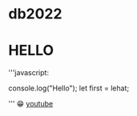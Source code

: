 
# db2022
# HELLO
'''javascript:

console.log("Hello");
let first = lehat;

'''
:grin:
[youtube](https://www.youtube.com)
